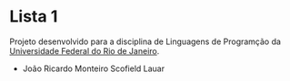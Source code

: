 # Lista 1

Projeto desenvolvido para a disciplina de Linguagens de Programção da <a href="https://ufrj.br/en/">Universidade Federal do Rio de Janeiro</a>.

- João Ricardo Monteiro Scofield Lauar